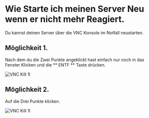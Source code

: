 # Wie Starte ich meinen Server Neu wenn er nicht mehr Reagiert.
Du kannst deinen Server über die VNC Konsole im Notfall neustarten.


## Möglichkeit 1.
Nach dem du die Zwei Punkte angeklickt hast einfach nur noch in das Fenster Klicken und die ** ENTF ** Taste drücken.

![VNC Kill 1l](https://auroa.link/uploads/auroa/7e1ba4f6-e240-469b-ace3-e9c5c6db7394.gif)

## Möglichkeit 2.
Auf die Drei Punkte klicken.

![VNC Kill 1l](https://auroa.link/uploads/auroa/2c7fce5d-ae82-4d89-a710-62c5b6918575.gif)

